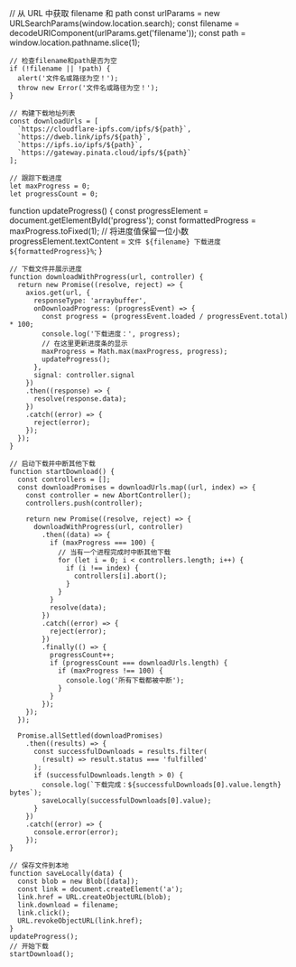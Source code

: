 // 从 URL 中获取 filename 和 path
const urlParams = new URLSearchParams(window.location.search);
const filename = decodeURIComponent(urlParams.get('filename'));
const path = window.location.pathname.slice(1);

    // 检查filename和path是否为空
    if (!filename || !path) {
      alert('文件名或路径为空！');
      throw new Error('文件名或路径为空！');
    }

    // 构建下载地址列表
    const downloadUrls = [
      `https://cloudflare-ipfs.com/ipfs/${path}`,
      `https://dweb.link/ipfs/${path}`,
      `https://ipfs.io/ipfs/${path}`,
      `https://gateway.pinata.cloud/ipfs/${path}`
    ];

    // 跟踪下载进度
    let maxProgress = 0;
    let progressCount = 0;

function updateProgress() {
const progressElement = document.getElementById('progress');
const formattedProgress = maxProgress.toFixed(1); // 将进度值保留一位小数
progressElement.textContent = `文件 ${filename} 下载进度 ${formattedProgress}%`;
}

    // 下载文件并展示进度
    function downloadWithProgress(url, controller) {
      return new Promise((resolve, reject) => {
        axios.get(url, {
          responseType: 'arraybuffer',
          onDownloadProgress: (progressEvent) => {
            const progress = (progressEvent.loaded / progressEvent.total) * 100;
            console.log('下载进度：', progress);
            // 在这里更新进度条的显示
            maxProgress = Math.max(maxProgress, progress);
            updateProgress();
          },
          signal: controller.signal
        })
        .then((response) => {
          resolve(response.data);
        })
        .catch((error) => {
          reject(error);
        });
      });
    }

    // 启动下载并中断其他下载
    function startDownload() {
      const controllers = [];
      const downloadPromises = downloadUrls.map((url, index) => {
        const controller = new AbortController();
        controllers.push(controller);

        return new Promise((resolve, reject) => {
          downloadWithProgress(url, controller)
            .then((data) => {
              if (maxProgress === 100) {
                // 当有一个进程完成时中断其他下载
                for (let i = 0; i < controllers.length; i++) {
                  if (i !== index) {
                    controllers[i].abort();
                  }
                }
              }
              resolve(data);
            })
            .catch((error) => {
              reject(error);
            })
            .finally(() => {
              progressCount++;
              if (progressCount === downloadUrls.length) {
                if (maxProgress !== 100) {
                  console.log('所有下载都被中断');
                }
              }
            });
        });
      });

      Promise.allSettled(downloadPromises)
        .then((results) => {
          const successfulDownloads = results.filter(
            (result) => result.status === 'fulfilled'
          );
          if (successfulDownloads.length > 0) {
            console.log(`下载完成：${successfulDownloads[0].value.length} bytes`);
            saveLocally(successfulDownloads[0].value);
          }
        })
        .catch((error) => {
          console.error(error);
        });
    }

    // 保存文件到本地
    function saveLocally(data) {
      const blob = new Blob([data]);
      const link = document.createElement('a');
      link.href = URL.createObjectURL(blob);
      link.download = filename;
      link.click();
      URL.revokeObjectURL(link.href);
    }
    updateProgress();
    // 开始下载
    startDownload();
